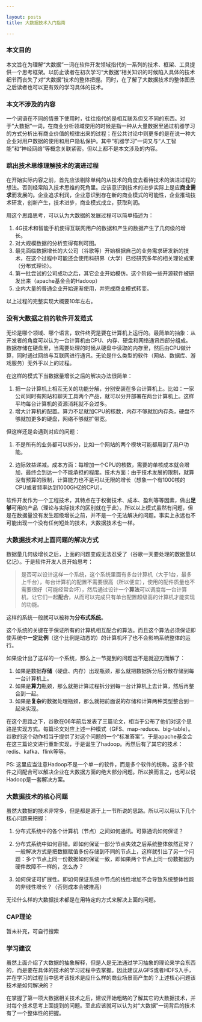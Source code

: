 ```yaml
---

layout: posts
title: 大数据技术入门指南

---
```


### 本文目的

本文旨在为理解“大数据”一词在软件开发领域指代的一系列的技术、框架、工具提供一个思考框架。以防止读者在初次学习“大数据”相关知识的时候陷入具体的技术细节而丧失了对“大数据”技术的整体把握。同时，在了解了大数据技术的整体图景之后读者也可以更有效的学习具体的技术。

### 本文不涉及的内容

一个词语在不同的情景下使用时，往往指代的是相互联系但又不同的东西。对于“大数据”一词，在商业分析领域使用的时候是指一种从大量数据里通过机器学习的方式分析出有商业价值的规律出来的过程；在公共讨论中则更多的是在说一种大企业对用户数据的使用和用户隐私保护。其中“机器学习”一词又与“人工智能”和“神经网络”等概念关联紧密。但以上都不是本文涉及的内容。

### 跳出技术思维理解技术的演进过程

在开始实际内容之前，首先应该剔除单纯的从技术的角度去看待技术的演进过程的想法。否则经常陷入技术思维的死角里。应该意识到技术的进步实际上是应**商业需求**而发展的。企业追求利润，企业意识到存在新的商业模式的可能性，企业推动技术研发，创新产生，技术进步，商业模式成立，获取利润。

用这个思路思考，可以认为大数据的发展过程可以简单描述为：

1. 4G技术和智能手机使得互联网用户的数据和产生的数据产生了几何级的增长。
2. 对大规模数据的分析变得有利可图。
3. 最先面临数据增长的大公司（谷歌等）开始根据自己的业务需求研发新的技术，在这个过程中可能还会使用科研界（大学）已经研究多年的相关理论成果（分布式理论）。
4. 第一批尝试的公司成功之后，其它企业开始模仿。这个阶段一些开源软件被研发出来（apache基金会的Hadoop）
5. 业内大量的普通企业开始逐渐使用，并完成商业模式转变。

以上过程的完整实现大概要10年左右。

### 没有大数据之前的软件开发范式

无论是哪个领域、哪个语言，软件终究是要在计算机上运行的。最简单的抽象：从开发者的角度可以认为一台计算机由CPU、内存、硬盘和网络通讯四部分组成。数据存储在硬盘里，当需要处理的时候从硬盘中读取的内存里，然后由CPU做计算，同时通过网络与互联网进行通讯。无论是什么类型的软件（网站、数据库、游戏服务）无外乎以上的过程。

在这样的模式下当数据量增长之后的解决办法很简单：

1. 把一台计算机上相互无关的功能分解，分别安装在多台计算机上。比如：一家公司同时有网站和聊天工具两个产品，就可以分开部署在两台计算机上。这样平均每台计算机的资源消耗就不会过多。
2. 增大计算机的配置。算力不足就加CPU的核数，内存不够就加内存条，硬盘不够就加更多的硬盘，网络不够就扩带宽。

但这样还是会遇到对应的问题：

1. 不是所有的业务都可以拆分，比如一个网站的两个模块可能都用到了用户功能。

2. 边际效益递减。成本方面：每增加一个CPU的核数，需要的单核成本就会增加，最终会到达一个不能承担的程度。技术方面：由于技术发展的限制，就算没有预算的限制，计算能力也不是可以无限的增长（想象一个有1000核的CPU或者频率达到1000GHZ的CPU）。

软件开发作为一个工程技术，其特点在于权衡技术、成本、盈利等等因素，做出**足够**可用的产品（理论与实际技术的区别就在于此）。所以以上模式虽然有问题，但是在数据量没有发生超级增长之前，并不是一个无法解决的问题。事实上永远也不可能出现一个没有任何短处的技术，大数据技术也一样。

### 大数据技术对上面问题的解决方式

数据量几何级增长之后，上面的问题变成无法忍受了（谷歌一天要处理的数据量以亿记）。于是软件开发人员开始思考：

> 是否可以设计这样一个系统，这个系统里面有多台计算机（大于1台，最多上千台），每台计算机的配置不需要很高（所以便宜），使用的配件质量也不需要很好（可能经常会坏），然后通过设计一个**算法**可以调度每一台计算机，让它们一起**配合**，从而可以完成只有单台配置超级高的计算机才能实现的功能。

这样的系统一般就可以被称为**分布式系统**。

这个系统的关键在于保证所有的计算机相互配合的算法。而且这个算法必须保证即使系统中**一定比例**（这个比例是动态的）的计算机坏了也不会影响系统整体的运行。

如果设计出了这样的一个系统，那么上一节提到的问题岂不是就迎刃而解了：

1. 如果是数据**存储**（硬盘、内存）出现瓶颈，那么就把数据拆分后分散存储到每一台计算机上。
2. 如果是**算力**瓶颈，那么就把计算过程拆分到每一台计算机上去计算，然后再整合到一起。
3. 如果是**复杂**的数据处理瓶颈，那么就把前面说的存储和计算两种类型整合到一起来实现。

在这个思路之下，谷歌在06年前后发表了三篇论文，相当于公布了他们对这个思路是实现方式。每篇论文对应上述一种模式（GFS、map-reduce、big-table）。谷歌的这个动作相当于提供了对这个问题的一个“标准答案”。于是apache基金会在这三篇论文进行重新实现，于是诞生了hadoop。再然后有了其它的技术：redis、kafka、flink等等。

PS: 这里应当注意Hadoop不是一个单一的软件，而是多个软件的统称。这多个软件之间配合可以解决企业在大数据方面的绝大部分问题。所以换而言之，也可以说Hadoop是一套解决方案。

### 大数据技术的核心问题

虽然大数据的技术非常多，但是都是源于上一节所说的思路。所以可以用以下几个核心问题来把握：

1. 分布式系统中的各个计算机（节点）之间如何通讯。可靠通讯如何保证？

2. 分布式系统中如何容错。即如何保证一部分节点失效之后系统整体依然正常？一般解决方式是把数据赋值多份存储到不同的节点上，这样就引出了另一个问题：多个节点上同一份数据如何保证一致，即如果两个节点上同一份数据因为硬件故障不一样的，怎么办？

3. 如何保证可扩展性。即如何保证系统中节点的线性增加不会导致系统整体性能的非线性增长？（否则成本会被推高）

无论什么样的大数据技术都是在用特定的方式来解决上面的问题。

### CAP理论

暂未补充，可自行搜索

### 学习建议

虽然上面介绍了大数据的抽象解释，但是人是无法通过学习抽象的理论来学会东西的，而是要在具体的技术的学习过程中去掌握。因此建议从GFS或者HDFS入手，并在学习的过程当中思考该技术是应什么样的商业场景而产生的？上述核心问题该技术是如何解决的？

在掌握了第一项大数据相关技术之后，建议开始粗略的了解其它的大数据技术，并对每个技术思考上面提到的问题。至此应该就可以认为对“大数据”一词背后的技术有了一个整体性的把握。
